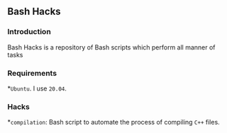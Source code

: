 ## Bash Hacks

### Introduction

Bash Hacks is a repository of Bash scripts which perform all manner of tasks

### Requirements

   *`Ubuntu`. I use `20.04`.
 
### Hacks

   *`compilation`: Bash script to automate the process of compiling `C++` files. 

